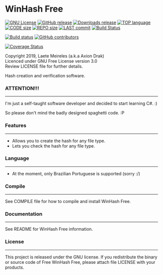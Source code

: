 # WinHash Free

[![GNU License](http://img.shields.io/:license-gnu-blue.svg)](https://github.com/AxionDrak/WinHash-Free/blob/master/LICENSE)
[![GitHub release](https://img.shields.io/github/v/release/AxionDrak/WinHash-Free)](https://github.com/AxionDrak/WinHash-Free/releases)
[![Downloads release](https://img.shields.io/github/downloads/AxionDrak/WinHash-Free/total)](https://github.com/AxionDrak/WinHash-Free/releases/latest)
[![TOP language](https://img.shields.io/github/languages/top/AxionDrak/WinHash-Free)](https://github.com/AxionDrak/WinHash-Free)
[![CODE size](https://img.shields.io/github/languages/code-size/AxionDrak/WinHash-Free)](https://github.com/AxionDrak/WinHash-Free)
[![REPO size](https://img.shields.io/github/repo-size/AxionDrak/WinHash-Free)](https://github.com/AxionDrak/WinHash-Free/releases)
[![LAST commit](https://img.shields.io/github/last-commit/AxionDrak/WinHash-Free/master)](https://github.com/AxionDrak/WinHash-Free)
[![Build Status](https://travis-ci.org/AxionDrak/WinHash-Free.svg?branch=master)](https://travis-ci.org/AxionDrak/WinHash-Free)


[![Build status](https://ci.appveyor.com/api/projects/status/bx08tdh8leadsw09/branch/master?svg=true)](https://ci.appveyor.com/project/laetemn/winhash-free/branch/master)
[![GitHub contributors](https://img.shields.io/github/contributors/AxionDrak/WinHash-Free)](https://github.com/AxionDrak/WinHash-Free)

[![Coverage Status](https://coveralls.io/repos/github/AxionDrak/PSX2CNFCreator/badge.svg?branch=master)](https://coveralls.io/github/AxionDrak/PSX2CNFCreator?branch=master)

Copyright 2019, Laete Meireles (a.k.a Axion Drak)   
Licenced under GNU Free License version 3.0  
Review LICENSE file for further details.   

Hash creation and verification software. 

### ATTENTION!!!
----------------
I'm just a self-taught software developer and decided to start learning C#. :)

So please don't mind the badly designed spaghetti code. :P

### Features
------------
* Allows you to create the hash for any file type.
* Lets you check the hash for any file type.

### Language
------------
* At the moment, only Brazilian Portuguese is supported (sorry :/)

### Compile
-----------
See COMPILE file for how to compile and install WinHash Free.

### Documentation
-----------------
See README for WinHash Free information.

### License
-----------
This project is released under the GNU license. If you redistribute the binary
or source code of Free WinHash Free, please attach file LICENSE with your products.
